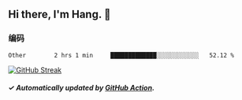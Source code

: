 ## Hi there, I'm Hang. 👋

### 编码

<!--START_SECTION:waka-->

```text
Other        2 hrs 1 min     █████████████░░░░░░░░░░░░   52.12 %
```

<!--END_SECTION:waka-->

[![GitHub Streak](https://github-readme-streak-stats.herokuapp.com?user=huhuhang&hide_border=true&date_format=%5BY.%5Dn.j)](https://git.io/streak-stats)

##### ✓ Automatically updated by [GitHub Action](https://github.com/huhuhang/huhuhang/actions).
